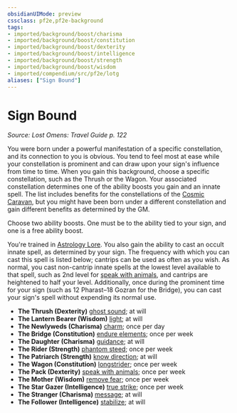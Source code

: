 ```yaml
---
obsidianUIMode: preview
cssclass: pf2e,pf2e-background
tags:
- imported/background/boost/charisma
- imported/background/boost/constitution
- imported/background/boost/dexterity
- imported/background/boost/intelligence
- imported/background/boost/strength
- imported/background/boost/wisdom
- imported/compendium/src/pf2e/lotg
aliases: ["Sign Bound"]
---
```

# Sign Bound
*Source: Lost Omens: Travel Guide p. 122*  

You were born under a powerful manifestation of a specific constellation, and its connection to you is obvious. You tend to feel most at ease while your constellation is prominent and can draw upon your sign's influence from time to time. When you gain this background, choose a specific constellation, such as the Thrush or the Wagon. Your associated constellation determines one of the ability boosts you gain and an innate spell. The list includes benefits for the constellations of the [Cosmic Caravan](../../setting/deities/cosmic-caravan-lotg.md), but you might have been born under a different constellation and gain different benefits as determined by the GM.

Choose two ability boosts. One must be to the ability tied to your sign, and one is a free ability boost.

You're trained in [Astrology Lore](../../skills.md#Lore). You also gain the ability to cast an occult innate spell, as determined by your sign. The frequency with which you can cast this spell is listed below; cantrips can be used as often as you wish. As normal, you cast non-cantrip innate spells at the lowest level available to that spell, such as 2nd level for [speak with animals](../../spells/speak-with-animals.md), and cantrips are heightened to half your level. Additionally, once during the prominent time for your sign (such as 12 Pharast–18 Gozran for the Bridge), you can cast your sign's spell without expending its normal use.

- **The Thrush (Dexterity)** [ghost sound](../../spells/ghost-sound.md); at will
- **The Lantern Bearer (Wisdom)** [light](../../spells/light.md); at will
- **The Newlyweds (Charisma)** [charm](../../spells/charm.md); once per day
- **The Bridge (Constitution)** [endure elements](../../spells/endure-elements.md); once per week
- **The Daughter (Charisma)** [guidance](../../spells/guidance.md); at will
- **The Rider (Strength)** [phantom steed](../../spells/phantom-steed.md); once per week
- **The Patriarch (Strength)** [know direction](../../spells/know-direction.md); at will
- **The Wagon (Constitution)** [longstrider](../../spells/longstrider.md); once per week
- **The Pack (Dexterity)** [speak with animals](../../spells/speak-with-animals.md); once per week
- **The Mother (Wisdom)** [remove fear](../../spells/remove-fear.md); once per week
- **The Star Gazer (Intelligence)** [true strike](../../spells/true-strike.md); once per week
- **The Stranger (Charisma)** [message](../../spells/message.md); at will
- **The Follower (Intelligence)** [stabilize](../../spells/stabilize.md); at will
